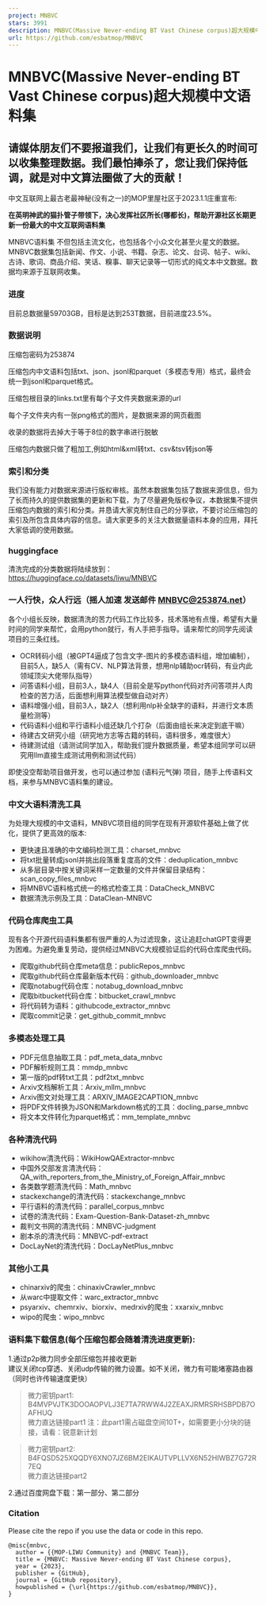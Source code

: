 ```yaml
---
project: MNBVC
stars: 3991
description: MNBVC(Massive Never-ending BT Vast Chinese corpus)超大规模中文语料集。对标chatGPT训练的40T数据。MNBVC数据集不但包括主流文化，也包括各个小众文化甚至火星文的数据。MNBVC数据集包括新闻、作文、小说、书籍、杂志、论文、台词、帖子、wiki、古诗、歌词、商品介绍、笑话、糗事、聊天记录等一切形式的纯文本中文数据。
url: https://github.com/esbatmop/MNBVC
---
```


MNBVC(Massive Never-ending BT Vast Chinese corpus)超大规模中文语料集
===========================================================

请媒体朋友们不要报道我们，让我们有更长久的时间可以收集整理数据。我们最怕捧杀了，您让我们保持低调，就是对中文算法圈做了大的贡献！
----------------------------------------------------------------

中文互联网上最古老最神秘(没有之一)的MOP里屋社区于2023.1.1庄重宣布:

**在英明神武的猫扑管子带领下，决心发挥社区所长(哪都长)，帮助开源社区长期更新一份最大的中文互联网语料集**

MNBVC语料集 不但包括主流文化，也包括各个小众文化甚至火星文的数据。MNBVC数据集包括新闻、作文、小说、书籍、杂志、论文、台词、帖子、wiki、古诗、歌词、商品介绍、笑话、糗事、聊天记录等一切形式的纯文本中文数据。数据均来源于互联网收集。

### 进度

目前总数据量59703GB，目标是达到253T数据，目前进度23.5%。

### 数据说明

压缩包密码为253874

压缩包内中文语料包括txt、json、jsonl和parquet（多模态专用）格式，最终会统一到jsonl和parquet格式。

压缩包根目录的links.txt里有每个子文件夹数据来源的url

每个子文件夹内有一张png格式的图片，是数据来源的网页截图

收录的数据将去掉大于等于8位的数字串进行脱敏

压缩包内数据只做了粗加工,例如html&xml转txt、csv&tsv转json等

### 索引和分类

我们没有能力对数据来源进行版权审核。虽然本数据集包括了数据来源信息，但为了长而持久的提供数据集的更新和下载，为了尽量避免版权争议，本数据集不提供压缩包内数据的索引和分类。并恳请大家克制住自己的分享欲，不要讨论压缩包的索引及所包含具体内容的信息。请大家更多的关注大数据量语料本身的应用，拜托大家低调的使用数据。

### huggingface

清洗完成的分类数据将陆续放到：https://huggingface.co/datasets/liwu/MNBVC

### 一人行快，众人行远（摇人加速 发送邮件 MNBVC@253874.net）

各个小组长反映，数据清洗的苦力代码工作比较多，技术落地有点慢，希望有大量时间的同学来帮忙，会用python就行，有人手把手指导。请来帮忙的同学先阅读项目的三条红线。

-   OCR转码小组（被GPT4逼成了包含文字-图片的多模态语料组，增加编制），目前5人，缺5人（需有CV、NLP算法背景，想用nlp辅助ocr转码，有业内此领域顶尖大佬带队指导）
-   问答语料小组，目前3人，缺4人（目前全是写python代码对齐问答项并人肉检查的苦力活，后面想利用算法模型做自动对齐）
-   语料增强小组，目前3人，缺2人（想利用nlp补全缺字的语料，并进行文本质量检测等）
-   代码语料小组和平行语料小组还缺几个打杂（后面由组长来决定到底干嘛）
-   待建古文研究小组（研究地方志等古籍的转码，语料很多，难度很大）
-   待建测试组（请测试同学加入，帮助我们提升数据质量，希望本组同学可以研究用llm直接生成测试用例和测试代码）

即使没空帮助项目做开发，也可以通过参加 (语料元气弹) 项目，随手上传语料文档，来参与MNBVC语料集的建设。

### 中文大语料清洗工具

为处理大规模的中文语料，MNBVC项目组的同学在现有开源软件基础上做了优化，提供了更高效的版本:

-   更快速且准确的中文编码检测工具：charset\_mnbvc
-   将txt批量转成jsonl并挑出段落重复度高的文件：deduplication\_mnbvc
-   从多层目录中按关键词采样一定数量的文件并保留目录结构：scan\_copy\_files\_mnbvc
-   将MNBVC语料格式统一的格式检查工具：DataCheck\_MNBVC
-   数据清洗示例及工具：DataClean-MNBVC

### 代码仓库爬虫工具

现有各个开源代码语料集都有很严重的人为过滤现象，这让追赶chatGPT变得更为困难。为避免重复劳动，提供经过MNBVC大规模验证后的代码仓库爬虫代码。

-   爬取github代码仓库meta信息：publicRepos\_mnbvc
-   爬取github代码仓库最新版本代码：github\_downloader\_mnbvc
-   爬取notabug代码仓库：notabug\_download\_mnbvc
-   爬取bitbucket代码仓库：bitbucket\_crawl\_mnbvc
-   将代码转为语料：githubcode\_extractor\_mnbvc
-   爬取commit记录：get\_github\_commit\_mnbvc

### 多模态处理工具

-   PDF元信息抽取工具：pdf\_meta\_data\_mnbvc
-   PDF解析规则工具：mmdp\_mnbvc
-   第一版的pdf转txt工具：pdf2txt\_mnbvc
-   Arxiv文档解析工具：Arxiv\_mllm\_mnbvc
-   Arxiv图文对处理工具：ARXIV\_IMAGE2CAPTION\_mnbvc
-   将PDF文件转换为JSON和Markdown格式的工具：docling\_parse\_mnbvc
-   将文本文件转化为parquet格式：mm\_template\_mnbvc

### 各种清洗代码

-   wikihow清洗代码：WikiHowQAExtractor-mnbvc
-   中国外交部发言清洗代码：QA\_with\_reporters\_from\_the\_Ministry\_of\_Foreign\_Affair\_mnbvc
-   各类数学题清洗代码：Math\_mnbvc
-   stackexchange的清洗代码：stackexchange\_mnbvc
-   平行语料的清洗代码：parallel\_corpus\_mnbvc
-   试卷的清洗代码：Exam-Question-Bank-Dataset-zh\_mnbvc
-   裁判文书网的清洗代码：MNBVC-judgment
-   剧本杀的清洗代码：MNBVC-pdf-extract
-   DocLayNet的清洗代码：DocLayNetPlus\_mnbvc

### 其他小工具

-   chinarxiv的爬虫：chinaxivCrawler\_mnbvc
-   从warc中提取文件：warc\_extractor\_mnbvc
-   psyarxiv、chemrxiv、biorxiv、medrxiv的爬虫：xxarxiv\_mnbvc
-   wipo的爬虫：wipo\_mnbvc

### 语料集下载信息(每个压缩包都会随着清洗进度更新):

1.通过p2p微力同步全部压缩包并接收更新  
建议关闭tcp穿透、关闭udp传输的微力设置。如不关闭，微力有可能堵塞路由器（同时也许传输速度更快）

> 微力密钥part1: B4MVPVJTK3DOOAOPVLJ3E7TA7RWW4J2ZEAXJRMRSRHSBPDB7OAFHUQ  
> 微力直达链接part1 注：此part1需占磁盘空间10T+，如需要更小分块的链接，请看：锐意新计划

> 微力密钥part2: B4FQSD525XQQDY6XNO7JZ6BM2EIKAUTVPLLVX6N52HIWBZ7G72R7EQ  
> 微力直达链接part2

2.通过百度网盘下载：第一部分、第二部分

### Citation

Please cite the repo if you use the data or code in this repo.

```
@misc{mnbvc,
  author = {{MOP-LIWU Community} and {MNBVC Team}},
  title = {MNBVC: Massive Never-ending BT Vast Chinese corpus},
  year = {2023},
  publisher = {GitHub},
  journal = {GitHub repository},
  howpublished = {\url{https://github.com/esbatmop/MNBVC}},
}
```
